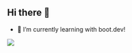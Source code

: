## Hi there 👋
- 🌱 I’m currently learning with boot.dev!
<p align="left">
  <img src="https://api.boot.dev/v1/users/public/ff4c4a1a-5be8-459c-9bee-5a37250847c9/thumbnail" >
</p>
<!--
**Finnesserr/Finnesserr** is a ✨ _special_ ✨ repository because its `README.md` (this file) appears on your GitHub profile.

Here are some ideas to get you started:

- 🔭 I’m currently working on ...
- 🌱 I’m currently learning ...
- 👯 I’m looking to collaborate on ...
- 🤔 I’m looking for help with ...
- 💬 Ask me about ...
- 📫 How to reach me: ...
- 😄 Pronouns: ...
- ⚡ Fun fact: ...
-->
